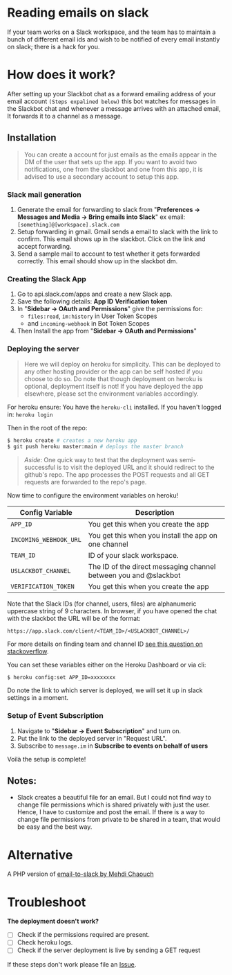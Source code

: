 # Reading emails on slack

If your team works on a Slack workspace, and the team has to maintain a bunch of different email ids and wish to
be notified of every email instantly on slack; there is a hack for you.

# How does it work?

After setting up your Slackbot chat as a forward emailing address of your email account `(Steps expalined below)`
this bot watches for messages in the Slackbot chat and whenever a message arrives with an attached email, It forwards it to a channel as a message.

## Installation

> You can create a account for just emails as the emails appear in the DM of the user that sets up the app. If you want to avoid two notifications, one from the slackbot and one from this app, it is advised to use a secondary account to setup this app.

### Slack mail generation

1. Generate the email for forwarding to slack from "**Preferences -> Messages and Media -> Bring emails into Slack**"
   ex email: `[something]@[workspace].slack.com`
2. Setup forwarding in gmail.
   Gmail sends a email to slack with the link to confirm. This email shows up in the slackbot. Click on the link and accept forwarding.
3. Send a sample mail to account to test whether it gets forwarded correctly. This email should show up in the slackbot dm.

### Creating the Slack App

1. Go to api.slack.com/apps and create a new Slack app.
2. Save the following details:
   **App ID**
   **Verification token**
3. In "**Sidebar -> OAuth and Permissions**" give the permissions for:
   - `files:read`, `im:history` in User Token Scopes
   - and `incoming-webhook` in Bot Token Scopes
4. Then Install the app from "**Sidebar -> OAuth and Permissions**"

### Deploying the server

> Here we will deploy on heroku for simplicity. This can be deployed to any other hosting provider or the app can be self hosted if you choose to do so. Do note that though deployment on heroku is optional, deployment itself is not!
> If you have deployed the app elsewhere, please set the environment variables accordingly.

For heroku ensure: You have the `heroku-cli` installed. If you haven't logged in: `heroku login`

Then in the root of the repo:

```sh
$ heroku create # creates a new heroku app
$ git push heroku master:main # deploys the master branch
```

> _Aside_:
> One quick way to test that the deployment was semi-successful is to visit the deployed URL and it should redirect to the github's repo. The app processes the POST requests and all GET requests are forwarded to the repo's page.

Now time to configure the environment variables on heroku!

| Config Variable        | Description                                                      |
| ---------------------- | ---------------------------------------------------------------- |
| `APP_ID`               | You get this when you create the app                             |
| `INCOMING_WEBHOOK_URL` | You get this when you install the app on one channel             |
| `TEAM_ID`              | ID of your slack workspace.                                      |
| `USLACKBOT_CHANNEL`    | The ID of the direct messaging channel between you and @slackbot |
| `VERIFICATION_TOKEN`   | You get this when you create the app                             |

Note that the Slack IDs (for channel, users, files) are alphanumeric uppercase string of 9 characters. In browser, if you have opened the chat with the slackbot the URL will be of the format:

```
https://app.slack.com/client/<TEAM_ID>/<USLACKBOT_CHANNEL>/
```

For more details on finding team and channel ID [see this question on stackoverflow](https://stackoverflow.com/questions/40940327/what-is-the-simplest-way-to-find-a-slack-team-id-and-a-channel-id).

You can set these variables either on the Heroku Dashboard or via cli:

```
$ heroku config:set APP_ID=xxxxxxxx
```

Do note the link to which server is deployed, we will set it up in slack settings in a moment.

### Setup of Event Subscription

1. Navigate to "**Sidebar -> Event Subscription**" and turn on.
2. Put the link to the deployed server in "Request URL".
3. Subscribe to `message.im` in **Subscribe to events on behalf of users**

Voilà the setup is complete!

## Notes:

- Slack creates a beautiful file for an email. But I could not find way to change file permissions which is shared privately with just the user. Hence, I have to customize and post the email. If there is a way to change file permissions from private to be shared in a team, that would be easy and the best way.

# Alternative

A PHP version of [email-to-slack by Mehdi Chaouch](https://github.com/mehdichaouch/email-to-slack)

# Troubleshoot

**The deployment doesn't work?**

- [ ] Check if the permissions required are present.
- [ ] Check heroku logs.
- [ ] Check if the server deployment is live by sending a GET request

If these steps don't work please file an [Issue](https://github.com/kossiitkgp/email-to-slack/issues/new).
